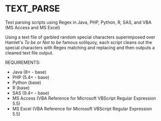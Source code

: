 # TEXT_PARSE
Text parsing scripts using Regex in Java, PHP, Python, R, SAS, and VBA (MS Access and MS Excel)

Using a text file of garbled random special characters superimposed over Hamlet's _To be or Not to be_ famous solilquoy, each script cleans out the special characters with Regex matching and replacing and then outputs a cleaned text file output.

REQUIREMENTS:
* Java (8+ - base)
* PHP (5.4+ - base)
* Python (base)
* R (base)
* SAS (9.4+ - base)
* MS Access (VBA Reference for Microsoft VBScript Regular Expression 5.5)
* MS Excel (VBA Reference for Microsoft VBScript Regular Expression 5.5)

